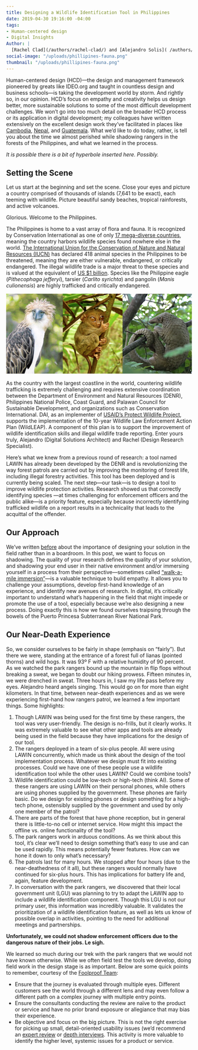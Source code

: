 ```yaml
---
title: Designing a Wildlife Identification Tool in Philippines
date: 2019-04-30 19:16:00 -04:00
tags:
- Human-centered design
- Digital Insights
Author: |
  [Rachel Clad](/authors/rachel-clad/) and [Alejandro Solis]( /authors/alejandro-solis/)
social-image: "/uploads/phillipines-fauna.png"
thumbnail: "/uploads/phillipines-fauna.png"
---
```


Human-centered design (HCD)—the design and management framework pioneered by greats like IDEO.org and taught in countless design and business schools—is taking the development world by storm. And rightly so, in our opinion. HCD’s focus on empathy and creativity helps us design better, more sustainable solutions to some of the most difficult development challenges. We won’t go into too much detail on the broader HCD process or its application in digital development; my colleagues have written extensively on the excellent design work they’ve facilitated in places like [Cambodia](https://dai-global-digital.com/5-tips-for-doing-international-design-research.html), [Nepal](https://dai-global-digital.com/hcd-in-the-field-trading-counterfeit-rupees-for-real-insights.html), and [Guatemala](https://dai-global-digital.com/governance-app-guatemala.html). What we’d like to do today, rather, is tell you about the time we almost perished while shadowing rangers in the forests of the Philippines, and what we learned in the process.

*It is possible there is a bit of hyperbole inserted here. Possibly.*

## Setting the Scene

Let us start at the beginning and set the scene. Close your eyes and picture a country comprised of thousands of islands (7,641 to be exact), each teeming with wildlife. Picture beautiful sandy beaches, tropical rainforests, and active volcanoes.

Glorious. Welcome to the Philippines.

The Philippines is home to a vast array of flora and fauna. It is recognized by Conservation International as one of only [17 mega-diverse countries](http://www.biodiversitya-z.org/content/megadiverse-countries.pdf), meaning the country harbors wildlife species found nowhere else in the world. [The International Union for the Conservation of Nature and Natural Resources (IUCN)](https://www.iucn.org/) has declared 418 animal species in the Philippines to be threatened, meaning they are either vulnerable, endangered, or critically endangered. The illegal wildlife trade is a major threat to these species and is valued at the equivalent of [US $1 billion](http://pubdocs.worldbank.org/en/997621542735912298/Illegal-Wildlife-trade-brochure-ADBDENR18NovforWEB.pdf). Species like the Philippine eagle (*Pithecophaga jefferyi*), tarsier (*Carlito syrichta*) and pangolin (*Manis culionensis*) are highly trafficked and critically endangered.

![Screen Shot 2019-04-30 at 5.18.49 PM.png](/uploads/Screen%20Shot%202019-04-30%20at%205.18.49%20PM.png)

As the country with the largest coastline in the world, countering wildlife trafficking is extremely challenging and requires extensive coordination between the Department of Environment and Natural Resources (DENR), Philippines National Police, Coast Guard, and Palawan Council for Sustainable Development, and organizations such as Conservation International. DAI, as an implementer of [USAID’s Protect Wildlife Project](https://www.dai.com/our-work/projects/philippines-protect-wildlife-protect), supports the implementation of the 10-year Wildlife Law Enforcement Action Plan (WildLEAP). A component of this plan is to support the improvement of wildlife identification skills and illegal wildlife trade reporting. Enter yours truly, Alejandro (Digital Solutions Architect) and Rachel (Design Research Specialist).

Here’s what we knew from a previous round of research: a tool named LAWIN has already been developed by the DENR and is revolutionizing the way forest patrols are carried out by improving the monitoring of forest life, including illegal forestry activities. This tool has been deployed and is currently being scaled. The next step—our task—is to design a tool to improve wildlife protection activities. Research showed us that correctly identifying species —at times challenging for enforcement officers and the public alike—is a priority feature, especially because incorrectly identifying trafficked wildlife on a report results in a technicality that leads to the acquittal of the offender.

## Our Approach 

We’ve written [before](https://dai-global-digital.com/lean-design-for-development-a-practical-approach-to-human-centered-design.html) about the importance of designing your solution in the field rather than in a boardroom. In this post, we want to focus on shadowing. The quality of your research defines the quality of your solution, and shadowing your end user in their native environment and/or immersing yourself in a process from their perspective—sometimes called [“walk-a-mile immersion”](https://www.foolproof.co.uk/journal/experience-design-walk-a-mile-immersion/)—is a valuable technique to build empathy. It allows you to challenge your assumptions, develop first-hand knowledge of an experience, and identify new avenues of research. In digital, it’s critically important to understand what’s happening in the field that might impede or promote the use of a tool, especially because we’re also designing a new process. Doing exactly this is how we found ourselves traipsing through the bowels of the Puerto Princesa Subterranean River National Park.

## Our Near-Death Experience 

So, we consider ourselves to be fairly in shape (emphasis on “fairly”). But there we were, standing at the entrance of a forest full of lianas (pointed thorns) and wild hogs. It was 93º F with a relative humidity of 90 percent. As we watched the park rangers bound up the mountain in flip flops without breaking a sweat, we began to doubt our hiking prowess. Fifteen minutes in, we were drenched in sweat. Three hours in, I saw my life pass before my eyes. Alejandro heard angels singing. This would go on for more than eight kilometers. In that time, between near-death experiences and as we were experiencing first-hand how rangers patrol, we learned a few important things. Some highlights:

1. Though LAWIN was being used for the first time by these rangers, the tool was very user-friendly. The design is no-frills, but it clearly works. It was extremely valuable to see what other apps and tools are already being used in the field because they have implications for the design of our tool.
2. The rangers deployed in a team of six-plus people. All were using LAWIN concurrently, which made us think about the design of the tool implementation process. Whatever we design must fit into existing processes. Could we have one of these people use a wildlife identification tool while the other uses LAWIN? Could we combine tools?
3. Wildlife identification could be low-tech or high-tech (think AI). Some of these rangers are using LAWIN on their personal phones, while others are using phones supplied by the government. These phones are fairly basic. Do we design for existing phones or design something for a high-tech phone, ostensibly supplied by the government and used by only one member of the patrol?
4. There are parts of the forest that have phone reception, but in general there is little-to-no cell or internet service. How might this impact the offline vs. online functionality of the tool?
5. The park rangers work in arduous conditions. As we think about this tool, it’s clear we’ll need to design something that’s easy to use and can be used rapidly. This means potentially fewer features. How can we hone it down to only what’s necessary?
6. The patrols last for many hours. We stopped after four hours (due to the near-deathedness of it all), but these rangers would normally have continued for six-plus hours. This has implications for battery life and, again, feature development.
7. In conversation with the park rangers, we discovered that their local government unit (LGU) was planning to try to adapt the LAWIN app to include a wildlife identification component. Though this LGU is not our primary user, this information was incredibly valuable. It validates the prioritization of a wildlife identification feature, as well as lets us know of possible overlap in activities, pointing to the need for additional meetings and partnerships.

**Unfortunately, we could not shadow enforcement officers due to the dangerous nature of their jobs. Le sigh.**

We learned so much during our trek with the park rangers that we would not have known otherwise. While we often field test the tools we develop, doing field work in the design stage is as important. Below are some quick points to remember, courtesy of the [Foolproof Team](https://www.foolproof.co.uk/journal/experience-design-walk-a-mile-immersion/):

* Ensure that the journey is evaluated through multiple eyes. Different customers see the world through a different lens and may even follow a different path on a complex journey with multiple entry points.
* Ensure the consultants conducting the review are naïve to the product or service and have no prior brand exposure or allegiance that may bias their experience.
* Be objective and focus on the big picture. This is not the right exercise for picking up small, detail-oriented usability issues (we’d recommend an [expert review](https://www.foolproof.co.uk/journal/expert-reviews-aligning-the-organisational-promise/ "Foolproof blog post on expert reviews ") or [depth interviews](https://www.foolproof.co.uk/journal/when-to-apply-qualitative-and-quantitative-research/ "Foolproof blog 'when to apply qualitative and quantitive research "). This activity is more valuable to identify the higher level, systemic issues for a product or service.